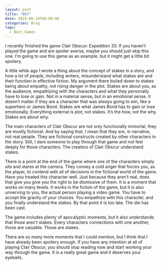 ```yaml
---
layout: post
title: "667"
date: 2025-08-18T00:00:00
categories: Blog
tags:
  - Best_Games
---
```

I recently finished the game Clair Obscur: Expedition 33. If you haven’t played the game and are spoiler averse, maybe you should just skip this one. I’m going to use this game as an example, but it might get a little bit spoilery.

A little while ago I wrote a thing about the concept of stakes in a story, and how a lot of people, including writers, misunderstand what stakes are and their function in effective fiction. My argument there boiled down to stakes being about empathy, not rising danger in the plot. Stakes are about you, as the audience, empathizing with the characters and what they personally have to lose or gain. Not in a material sense, but in an emotional sense. It doesn’t matter if they are a character that was always going to win, like a superhero or James Bond. Stakes are what James Bond has to gain or lose emotionally. Everything external is plot, not stakes. It’s the how, not the why. Stakes are about why.

The main characters of Clair Obscur are not only functionally immortal, they are mostly fictional. And by saying that, I mean that they are, in narrative, not real people. They are fictional constructs created by other characters in the story. Still, I dare someone to play through that game and not feel deeply for those characters. The creators of Clair Obscur understand stakes.

There is a point at the end of the game where one of the characters simply sits and stares at the camera. They convey a cold anger that forces you, as the player, to contend with all of decisions in the fictional world of the game. Have you treated this character well. Just because they aren’t real, does that give you give you the right to be dismissive of them. It is a moment that works on many levels. It works in the fiction of the game, but it is also unnerving to you, the actual person playing a video game. You have to accept the gravity of your choices. You empathize with this character, and you finally understand the stakes. By that point it is too late. The die has been cast.

The game includes plenty of apocalyptic moments, but it also understands that those aren’t stakes. Every characters connections with one another, those are valuable. Those are stakes.

There are so many more moments that I could mention, but I think that I have already been spoilery enough. If you have any intention at all of playing Clair Obscur, you should stop reading now and start working your way through the game. It is a really great game and it deserves your eyeballs.

